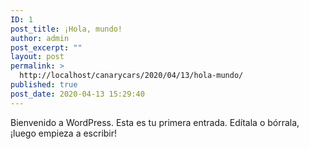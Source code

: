 ```yaml
---
ID: 1
post_title: ¡Hola, mundo!
author: admin
post_excerpt: ""
layout: post
permalink: >
  http://localhost/canarycars/2020/04/13/hola-mundo/
published: true
post_date: 2020-04-13 15:29:40
---
```

<!-- wp:paragraph -->
<p>Bienvenido a WordPress. Esta es tu primera entrada. Edítala o bórrala, ¡luego empieza a escribir!</p>
<!-- /wp:paragraph -->